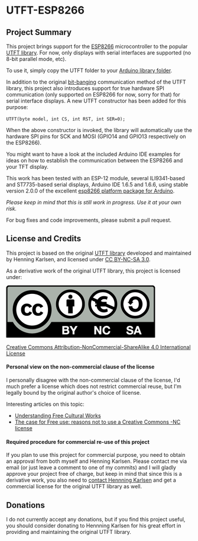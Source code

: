 # UTFT-ESP8266

## Project Summary
This project brings support for the [ESP8266](https://en.wikipedia.org/wiki/ESP8266) microcontroller to the popular [UTFT library](http://www.rinkydinkelectronics.com/library.php?id=51). For now, only displays with serial interfaces are supported (no 8-bit parallel mode, etc).

To use it, simply copy the UTFT folder to your [Arduino library folder](https://www.arduino.cc/en/Guide/Libraries).

In addition to the original [bit-banging](https://en.wikipedia.org/wiki/Bit_banging) communication method of the UTFT library, this project also introduces support for true hardware SPI communication (only supported on ESP8266 for now, sorry for that) for serial interface displays. A new UTFT constructor has been added for this purpose:

`UTFT(byte model, int CS, int RST, int SER=0);`

When the above constructor is invoked, the library will automatically use the hardware SPI pins for SCK and MOSI (GPIO14 and GPIO13 respectively on the ESP8266).

You might want to have a look at the included Arduino IDE examples for ideas on how to establish the communication between the ESP8266 and your TFT display.

This work has been tested with an ESP-12 module, several ILI9341-based and ST7735-based serial displays, Arduino IDE 1.6.5 and 1.6.6, using stable version 2.0.0 of the excellent [esp8266 platform package for Arduino](https://github.com/esp8266/Arduino).

*Please keep in mind that this is still work in progress. Use it at your own risk.*

For bug fixes and code improvements, please submit a pull request.

## License and Credits
This project is based on the original [UTFT library](http://www.rinkydinkelectronics.com/library.php?id=51) developed and maintained by Henning Karlsen, and licensed under [CC BY-NC-SA 3.0](http://creativecommons.org/licenses/by-nc-sa/3.0/).

As a derivative work of the original UTFT library, this project is licensed under:

[![license](graphics/by-nc-sa.eu.png)](http://creativecommons.org/licenses/by-nc-sa/4.0/)

[Creative Commons Attribution-NonCommercial-ShareAlike 4.0 International License](http://creativecommons.org/licenses/by-nc-sa/4.0/)

#### Personal view on the non-commercial clause of the license
I personally disagree with the non-commercial clause of the license, I'd much prefer a license which does not restrict commercial reuse, but I'm legally bound by the original author's choice of license.

Interesting articles on this topic:

 * [Understanding Free Cultural Works](http://creativecommons.org/freeworks)
 * [The case for Free use: reasons not to use a Creative Commons -NC license](http://freedomdefined.org/Licenses/NC)

#### Required procedure for commercial re-use of this project
If you plan to use this project for commercial purpose, you need to obtain an approval from both myself and Henning Karlsen. Please contact me via email (or just leave a comment to one of my commits) and I will gladly approve your project free of charge, but keep in mind that since this is a derivative work, you also need to [contact Hennning Karlsen](http://www.rinkydinkelectronics.com/contact.php) and get a commercial license for the original UTFT library as well.

## Donations
I do not currently accept any donations, but if you find this project useful, you should consider donating to Hennning Karlsen for his great effort in providing and maintaining the original UTFT library.
